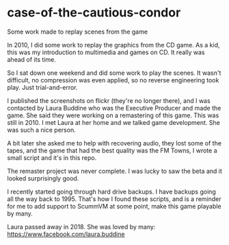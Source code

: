 # case-of-the-cautious-condor
Some work made to replay scenes from the game

In 2010, I did some work to replay the graphics from the CD game. As a kid, this was my introduction to multimedia and games on CD. It really was ahead of its time.

So I sat down one weekend and did some work to play the scenes. It wasn't difficult, no compression was even applied, so no reverse engineering took play. Just trial-and-error.

I published the screenshots on flickr (they're no longer there), and I was contacted by Laura Buddine who was the Executive Producer and made the game. She said they were working on a remastering of this game. This was still in 2010. I met Laura at her home and we talked game development. She was such a nice person. 

A bit later she asked me to help with recovering audio, they lost some of the tapes, and the game that had the best quality was the FM Towns, I wrote a small script and it's in this repo.

The remaster project was never complete. I was lucky to saw the beta and it looked surprisingly good. 

I recently started going through hard drive backups. I have backups going all the way back to 1995. That's how I found these scripts, and is a reminder for me to add support to ScummVM at some point, make this game playable by many.

Laura passed away in 2018. She was loved by many: https://www.facebook.com/laura.buddine
